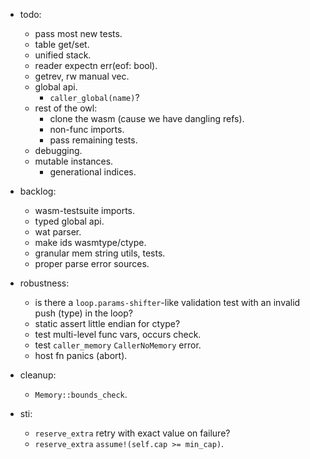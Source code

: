 
- todo:
    - pass most new tests.
    - table get/set.
    - unified stack.
    - reader expectn err(eof: bool).
    - getrev, rw manual vec.
    - global api.
        - `caller_global(name)`?
    - rest of the owl:
        - clone the wasm (cause we have dangling refs).
        - non-func imports.
        - pass remaining tests.
    - debugging.
    - mutable instances.
        - generational indices.


- backlog:
    - wasm-testsuite imports.
    - typed global api.
    - wat parser.
    - make ids wasmtype/ctype.
    - granular mem string utils, tests.
    - proper parse error sources.

- robustness:
    - is there a `loop.params-shifter`-like validation test with an invalid push (type) in the loop?
    - static assert little endian for ctype?
    - test multi-level func vars, occurs check.
    - test `caller_memory` `CallerNoMemory` error.
    - host fn panics (abort).

- cleanup:
    - `Memory::bounds_check`.

- sti:
    - `reserve_extra` retry with exact value on failure?
    - `reserve_extra` `assume!(self.cap >= min_cap)`.


